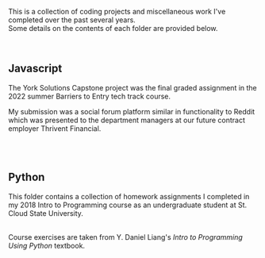This is a collection of coding projects and miscellaneous work I've completed over the past several years.\
Some details on the contents of each folder are provided below.

<br>

<h2>Javascript</h2>
The York Solutions Capstone project was the final graded assignment in the 2022 summer Barriers to Entry tech track course.

<br>

My submission was a social forum platform similar in functionality to Reddit which was presented to the department managers at our future contract employer Thrivent Financial.


<br>
<br>



<h2>Python</h2>
This folder contains a collection of homework assignments I completed in my 2018 Intro to Programming course as an undergraduate student at St. Cloud State University.

<br>

<br>

Course exercises are taken from Y. Daniel Liang's *Intro to Programming Using Python* textbook.
